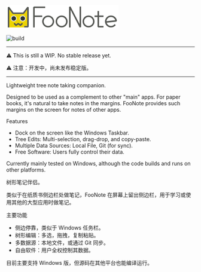![FooNote](doc/image/banner.png)

![build](https://github.com/quark-zju/FooNote/workflows/build/badge.svg)

---

⚠ This is still a WIP. No stable release yet.

⚠ 注意：开发中，尚未发布稳定版。

---

Lightweight tree note taking companion.

Designed to be used as a complement to other "main" apps. For paper books, it's natural to take notes in the margins. FooNote provides such margins on the screen for notes of other apps.

Features
- Dock on the screen like the Windows Taskbar.
- Tree Edits: Multi-selection, drag-drop, and copy-paste.
- Multiple Data Sources: Local File, Git (for sync).
- Free Software: Users fully control their data.

Currently mainly tested on Windows, although the code builds and runs on other platforms.


树形笔记伴侣。

类似于在纸质书侧边栏处做笔记，FooNote 在屏幕上留出侧边栏，用于学习或使用其他的大型应用时做笔记。

主要功能
- 侧边停靠，类似于 Windows 任务栏。
- 树形编辑：多选，拖拽，复制粘贴。
- 多数据源：本地文件，或通过 Git 同步。
- 自由软件：用户全权控制其数据。

目前主要支持 Windows 版，但源码在其他平台也能编译运行。
